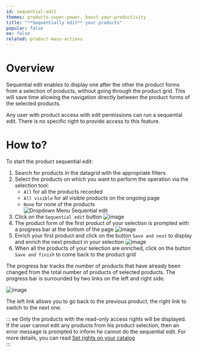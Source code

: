 ```yaml
---
id: sequential-edit
themes: products-super-power, boost-your-productivity
title: "**Sequentially edit** your products"
popular: false
ee: false
related: product-mass-actions
---
```


# Overview

Sequential edit enables to display one after the other the product forms from a selection of products, without going through the product grid. This will save time allowing the navigation directly between the product forms of the selected products.

Any user with product access with edit permissions can run a sequential edit. There is no specific right to provide access to this feature.

# How to?

To start the product sequential edit:
1.  Search for products in the datagrid with the appropriate filters
2.  Select the products on which you want to perform the operation via the selection tool:   
    - `All` for all the products recorded  
    - `All visible` for all visible products on the ongoing page  
    - `None` for none of the products  
  ![Dropdown Menu Sequential edit](../img/Products_DropdownmenuSequentialEdit.png)
3.  Click on the `Sequential edit` button
  ![image](../img/Products_SequentialEditCTA.png)
4.  The product form of the first product of your selection is prompted with a progress bar at the bottom of the page
  ![image](../img/Products_SequentialEditProgressBar.png)
5. Enrich your first product and click on the button `Save and next` to display and enrich the next product in your selection
  ![image](../img/Products_SequentialEditProgressBarSaveandNext.png)  
6. When all the products of your selection are enriched, click on the button `Save and finish` to come back to the product grid

The progress bar tracks the number of products that have already been changed from the total number of products of selected products. The progress bar is surrounded by two links on the left and right side.

![image](../img/Products_SequentialEditProgressBar2.png)

The left link allows you to go back to the previous product, the right link to switch to the next one.

::: ee
Only the products with the read-only access rights will be displayed.  
If the user cannot edit any products from his product selection, then an error message is prompted to inform he cannot do the sequential edit. For more details, you can read [Set rights on your catalog](access-rights-on-products.html)   
:::
